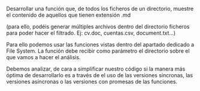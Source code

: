 Desarrollar una función que, de todos los ficheros de un directorio, muestre el contenido de aquellos que tienen extensión .md

(para ello, podéis generar múltiples archivos dentro del directorio ficheros para poder hacer el filtrado. Ej: cv.doc, cuentas.csv, document.txt...)

Para ello podemos usar las funciones vistas dentro del apartado dedicado a File System. La función debe recibir como parámetro el directorio sobre el que vamos a hacer el análisis.

Debemos analizar, de cara a simplificar nuestro código si la manera más óptima de desarrollarlo es a través de el uso de las versiones síncronas, las versiones asíncronas o las versiones con promesas de las funciones.